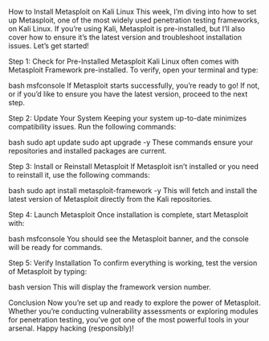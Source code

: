 How to Install Metasploit on Kali Linux
This week, I’m diving into how to set up Metasploit, one of the most widely used penetration testing frameworks, on Kali Linux. If you’re using Kali, Metasploit is pre-installed, but I’ll also cover how to ensure it’s the latest version and troubleshoot installation issues. Let’s get started!

Step 1: Check for Pre-Installed Metasploit
Kali Linux often comes with Metasploit Framework pre-installed. To verify, open your terminal and type:

bash
msfconsole
If Metasploit starts successfully, you’re ready to go! If not, or if you’d like to ensure you have the latest version, proceed to the next step.

Step 2: Update Your System
Keeping your system up-to-date minimizes compatibility issues. Run the following commands:

bash
sudo apt update
sudo apt upgrade -y
These commands ensure your repositories and installed packages are current.

Step 3: Install or Reinstall Metasploit
If Metasploit isn’t installed or you need to reinstall it, use the following commands:

bash
sudo apt install metasploit-framework -y
This will fetch and install the latest version of Metasploit directly from the Kali repositories.

Step 4: Launch Metasploit
Once installation is complete, start Metasploit with:

bash
msfconsole
You should see the Metasploit banner, and the console will be ready for commands.

Step 5: Verify Installation
To confirm everything is working, test the version of Metasploit by typing:

bash
version
This will display the framework version number.

Conclusion
Now you’re set up and ready to explore the power of Metasploit. Whether you’re conducting vulnerability assessments or exploring modules for penetration testing, you’ve got one of the most powerful tools in your arsenal. Happy hacking (responsibly)!